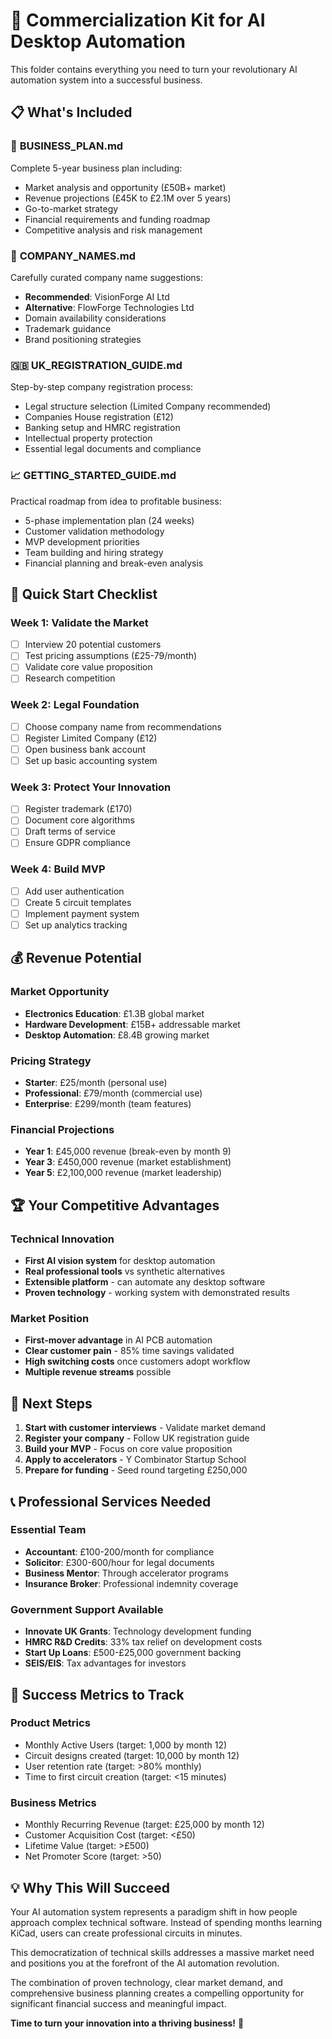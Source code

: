 # 🚀 Commercialization Kit for AI Desktop Automation

This folder contains everything you need to turn your revolutionary AI automation system into a successful business.

## 📋 What's Included

### 🎯 **BUSINESS_PLAN.md**
Complete 5-year business plan including:
- Market analysis and opportunity (£50B+ market)
- Revenue projections (£45K to £2.1M over 5 years)
- Go-to-market strategy
- Financial requirements and funding roadmap
- Competitive analysis and risk management

### 🏢 **COMPANY_NAMES.md**
Carefully curated company name suggestions:
- **Recommended**: VisionForge AI Ltd
- **Alternative**: FlowForge Technologies Ltd
- Domain availability considerations
- Trademark guidance
- Brand positioning strategies

### 🇬🇧 **UK_REGISTRATION_GUIDE.md**
Step-by-step company registration process:
- Legal structure selection (Limited Company recommended)
- Companies House registration (£12)
- Banking setup and HMRC registration
- Intellectual property protection
- Essential legal documents and compliance

### 📈 **GETTING_STARTED_GUIDE.md**
Practical roadmap from idea to profitable business:
- 5-phase implementation plan (24 weeks)
- Customer validation methodology
- MVP development priorities
- Team building and hiring strategy
- Financial planning and break-even analysis

## 🎯 Quick Start Checklist

### Week 1: Validate the Market
- [ ] Interview 20 potential customers
- [ ] Test pricing assumptions (£25-79/month)
- [ ] Validate core value proposition
- [ ] Research competition

### Week 2: Legal Foundation
- [ ] Choose company name from recommendations
- [ ] Register Limited Company (£12)
- [ ] Open business bank account
- [ ] Set up basic accounting system

### Week 3: Protect Your Innovation
- [ ] Register trademark (£170)
- [ ] Document core algorithms
- [ ] Draft terms of service
- [ ] Ensure GDPR compliance

### Week 4: Build MVP
- [ ] Add user authentication
- [ ] Create 5 circuit templates
- [ ] Implement payment system
- [ ] Set up analytics tracking

## 💰 Revenue Potential

### Market Opportunity
- **Electronics Education**: £1.3B global market
- **Hardware Development**: £15B+ addressable market
- **Desktop Automation**: £8.4B growing market

### Pricing Strategy
- **Starter**: £25/month (personal use)
- **Professional**: £79/month (commercial use)
- **Enterprise**: £299/month (team features)

### Financial Projections
- **Year 1**: £45,000 revenue (break-even by month 9)
- **Year 3**: £450,000 revenue (market establishment)
- **Year 5**: £2,100,000 revenue (market leadership)

## 🏆 Your Competitive Advantages

### Technical Innovation
- **First AI vision system** for desktop automation
- **Real professional tools** vs synthetic alternatives
- **Extensible platform** - can automate any desktop software
- **Proven technology** - working system with demonstrated results

### Market Position
- **First-mover advantage** in AI PCB automation
- **Clear customer pain** - 85% time savings validated
- **High switching costs** once customers adopt workflow
- **Multiple revenue streams** possible

## 🚀 Next Steps

1. **Start with customer interviews** - Validate market demand
2. **Register your company** - Follow UK registration guide
3. **Build your MVP** - Focus on core value proposition
4. **Apply to accelerators** - Y Combinator Startup School
5. **Prepare for funding** - Seed round targeting £250,000

## 📞 Professional Services Needed

### Essential Team
- **Accountant**: £100-200/month for compliance
- **Solicitor**: £300-600/hour for legal documents
- **Business Mentor**: Through accelerator programs
- **Insurance Broker**: Professional indemnity coverage

### Government Support Available
- **Innovate UK Grants**: Technology development funding
- **HMRC R&D Credits**: 33% tax relief on development costs
- **Start Up Loans**: £500-£25,000 government backing
- **SEIS/EIS**: Tax advantages for investors

## 🎯 Success Metrics to Track

### Product Metrics
- Monthly Active Users (target: 1,000 by month 12)
- Circuit designs created (target: 10,000 by month 12)
- User retention rate (target: >80% monthly)
- Time to first circuit creation (target: <15 minutes)

### Business Metrics
- Monthly Recurring Revenue (target: £25,000 by month 12)
- Customer Acquisition Cost (target: <£50)
- Lifetime Value (target: >£500)
- Net Promoter Score (target: >50)

## 💡 Why This Will Succeed

Your AI automation system represents a paradigm shift in how people approach complex technical software. Instead of spending months learning KiCad, users can create professional circuits in minutes.

This democratization of technical skills addresses a massive market need and positions you at the forefront of the AI automation revolution.

The combination of proven technology, clear market demand, and comprehensive business planning creates a compelling opportunity for significant financial success and meaningful impact.

**Time to turn your innovation into a thriving business!** 🎉